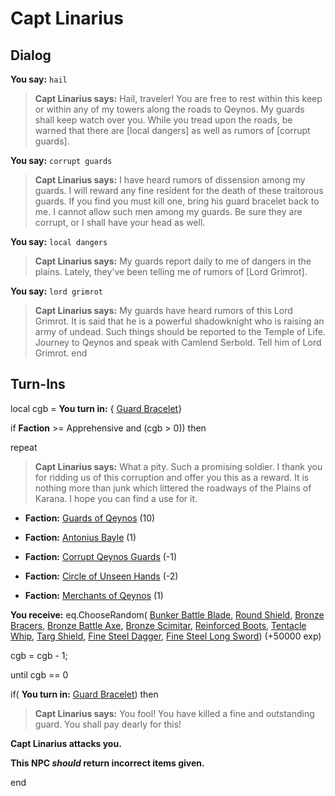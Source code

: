 # Capt Linarius
## Dialog

**You say:** `hail`



>**Capt Linarius says:** Hail, traveler! You are free to rest within this keep or within any of my towers along the roads to Qeynos. My guards shall keep watch over you. While you tread upon the roads, be warned that there are [local dangers] as well as rumors of [corrupt guards].

**You say:** `corrupt guards`



>**Capt Linarius says:** I have heard rumors of dissension among my guards. I will reward any fine resident for the death of these traitorous guards. If you find you must kill one, bring his guard bracelet back to me. I cannot allow such men among my guards. Be sure they are corrupt, or I shall have your head as well.

**You say:** `local dangers`



>**Capt Linarius says:** My guards report daily to me of dangers in the plains. Lately, they've been telling me of rumors of [Lord Grimrot].

**You say:** `lord grimrot`



>**Capt Linarius says:** My guards have heard rumors of this Lord Grimrot. It is said that he is a powerful shadowknight who is raising an army of undead. Such things should be reported to the Temple of Life. Journey to Qeynos and speak with Camlend Serbold. Tell him of Lord Grimrot.
end

## Turn-Ins



local cgb =  **You turn in:**  { [Guard Bracelet](/item/13303)}


if **Faction** >= Apprehensive and (cgb > 0))  then 


repeat


>**Capt Linarius says:** What a pity. Such a promising soldier. I thank you for ridding us of this corruption and offer you this as a reward. It is nothing more than junk which littered the roadways of the Plains of Karana. I hope you can find a use for it.





* __Faction:__ [Guards of Qeynos](/faction/262) (10)


* __Faction:__ [Antonius Bayle](/faction/219) (1)


* __Faction:__ [Corrupt Qeynos Guards](/faction/230) (-1)


* __Faction:__ [Circle of Unseen Hands](/faction/223) (-2)


* __Faction:__ [Merchants of Qeynos](/faction/291) (1)


 **You receive:** eq.ChooseRandom( [Bunker Battle Blade](/item/5369), [Round Shield](/item/9002), [Bronze Bracers](/item/4209), [Bronze Battle Axe](/item/5028), [Bronze Scimitar](/item/5034), [Reinforced Boots](/item/2248), [Tentacle Whip](/item/5310), [Targ Shield](/item/9003), [Fine Steel Dagger](/item/7350), [Fine Steel Long Sword](/item/5350)) (+50000 exp)



cgb = cgb - 1;


until cgb == 0



if( **You turn in:** [Guard Bracelet](/item/13304)) then 


>**Capt Linarius says:** You fool! You have killed a fine and outstanding guard. You shall pay dearly for this!


**Capt Linarius attacks you.**

**This NPC *should* return incorrect items given.**

end